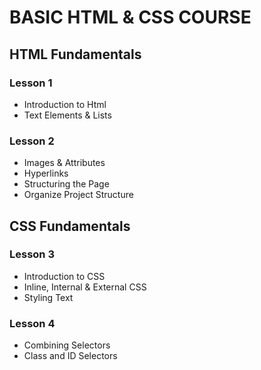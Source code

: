 # BASIC HTML & CSS COURSE
## HTML Fundamentals
### Lesson 1
- Introduction to Html
- Text Elements & Lists
### Lesson 2
- Images & Attributes
- Hyperlinks
- Structuring the Page
- Organize Project Structure
## CSS Fundamentals
### Lesson 3
- Introduction to CSS
- Inline, Internal & External CSS
- Styling Text
### Lesson 4
- Combining Selectors
- Class and ID Selectors
